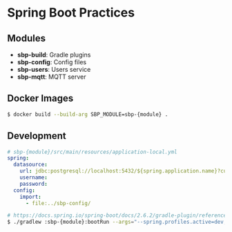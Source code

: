 # Spring Boot Practices

## Modules

- **sbp-build**:
  Gradle plugins
- **sbp-config**:
  Config files
- **sbp-users**:
  Users service
- **sbp-mqtt**:
  MQTT server

## Docker Images

``` sh
$ docker build --build-arg SBP_MODULE=sbp-{module} .
```

## Development

``` yaml
# sbp-{module}/src/main/resources/application-local.yml
spring:
  datasource:
    url: jdbc:postgresql://localhost:5432/${spring.application.name}?currentSchema=public
    username:
    password:
  config:
    import:
      - file:../sbp-config/
```

``` sh
# https://docs.spring.io/spring-boot/docs/2.6.2/gradle-plugin/reference/htmlsingle/#running-your-application
$ ./gradlew :sbp-{module}:bootRun --args="--spring.profiles.active=dev,local --server.port=8080"
```
